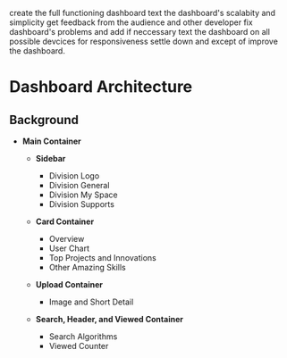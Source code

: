 create the full functioning dashboard
text the dashboard's scalabity and simplicity 
get feedback from the audience and other developer
fix dashboard's problems and add if neccessary
text the dashboard on all possible devcices for responsiveness
settle down and except of improve the dashboard.

# Dashboard Architecture  

## Background  
- **Main Container**  
    - **Sidebar**  
        - Division Logo  
        - Division General  
        - Division My Space  
        - Division Supports  

    - **Card Container**  
        - Overview  
        - User Chart  
        - Top Projects and Innovations  
        - Other Amazing Skills  

    - **Upload Container**  
        - Image and Short Detail  

    - **Search, Header, and Viewed Container**  
        - Search Algorithms  
        - Viewed Counter